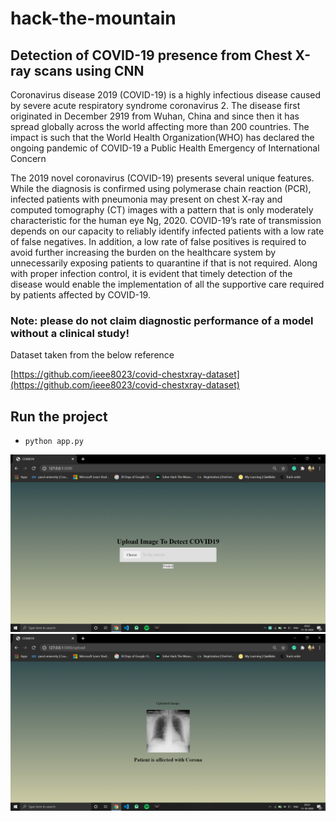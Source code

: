 # hack-the-mountain
## Detection of COVID-19 presence from Chest X-ray scans using CNN

Coronavirus disease 2019 (COVID-19) is a highly infectious disease caused by severe acute respiratory syndrome coronavirus 2. The disease first originated in December 2919 from Wuhan, China and since then it has spread globally across the world affecting more than 200 countries. The impact is such that the World Health Organization(WHO) has declared the ongoing pandemic of COVID-19 a Public Health Emergency of International Concern


The 2019 novel coronavirus (COVID-19) presents several unique features. While the diagnosis is confirmed using polymerase chain reaction (PCR), infected patients with pneumonia may present on chest X-ray and computed tomography (CT) images with a pattern that is only moderately characteristic for the human eye Ng, 2020. COVID-19’s rate of transmission depends on our capacity to reliably identify infected patients with a low rate of false negatives. In addition, a low rate of false positives is required to avoid further increasing the burden on the healthcare system by unnecessarily exposing patients to quarantine if that is not required. Along with proper infection control, it is evident that timely detection of the disease would enable the implementation of all the supportive care required by patients affected by COVID-19.
### Note: please do not claim diagnostic performance of a model without a clinical study!
Dataset taken from the below reference

[https://github.com/ieee8023/covid-chestxray-dataset](https://github.com/ieee8023/covid-chestxray-dataset)

## Run the project
- `python app.py`


![Header Image](./upload.png)
![Header Image](./prediction.png)
